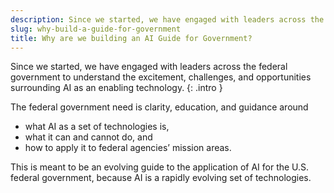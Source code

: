 ```yaml
---
description: Since we started, we have engaged with leaders across the federal government to understand the excitement, challenges, and opportunities surrounding AI as an enabling technology.
slug: why-build-a-guide-for-government
title: Why are we building an AI Guide for Government?
---
```


Since we started, we have engaged with leaders across the federal government to understand the excitement, challenges, and opportunities surrounding AI as an enabling technology.
{: .intro }

The federal government need is clarity, education, and guidance around
- what AI as a set of technologies is, 
- what it can and cannot do, and 
- how to apply it to federal agencies’ mission areas. 

This is meant to be an evolving guide to the application of AI for the U.S. federal government, because AI is a rapidly evolving set of technologies.






